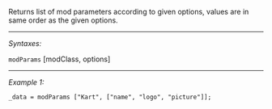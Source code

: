 Returns list of mod parameters according to given options, values are in same order as the given options.


---
*Syntaxes:*

`modParams` [modClass, options]

---
*Example 1:*

```sqf
_data = modParams ["Kart", ["name", "logo", "picture"]];
```